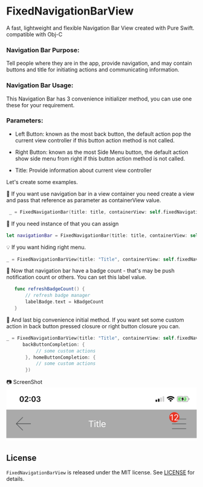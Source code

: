 # FixedNavigationBarView
A fast, lightweight and flexible Navigation Bar View created with Pure Swift. compatible with Obj-C 


### Navigation Bar Purpose:
 
 Tell people where they are in the app, provide navigation, and may contain buttons and title for initiating actions and communicating information.
 
 
### Navigation Bar Usage:
 
 This Navigation Bar has 3 convenience initializer method, you can use one these for your requirement.
 
### Parameters:
 - Left Button: known as the most back button, the default action pop the current view controller if this button action method is not called.
 
 - Right Button: known as the most Side Menu button, the default action show side menu from right if this button action method is not called.
 
 - Title: Provide information about current view controller
 
 
Let's create some examples.

:rabbit: If you want use navigation bar in a view container you need create a view and pass that reference as parameter as containerView value.

``` Swift
 _ = FixedNavigationBar(title: title, containerView: self.fixedNavigationBar)
```


:bee: If you need instance of that you can assign 
 
 ``` Swift
 let navigationBar = FixedNavigationBar(title: title, containerView: self.fixedNavigationBar)
```

:bulb: If you want hiding right menu.

 ``` Swift
_ = FixedNavigationBarView(title: "Title", containerView: self.fixedNavigationBarView, hideRightMenu: true)
```

:bell: Now that navigation bar have a badge count - that's may be push notification count or others. You can set this label value.
 ``` Swift
    func refreshBadgeCount() {
        // refresh badge manager
        labelBadge.text = kBadgeCount
    }
```

:imp: And last  big convenience initial method. If you want set some custom action in back button pressed closure 
or right button closure you can.

 ``` Swift
_ = FixedNavigationBarView(title: "Title", containerView: self.fixedNavigationBarView, 
       backButtonCompletion: {
            // some custom actions
        }, homeButtonCompletion: {
            // some custom actions
        })
```

:camera: ScreenShot
![custom navigation bar](https://github.com/batikansosun/FixedNavigationBarView/blob/master/example-ss-modify.jpeg)




## License
`FixedNavigationBarView` is released under the MIT license. See [LICENSE](https://github.com/batikansosun/FixedNavigationBarView/blob/master/LICENSE) for details.
